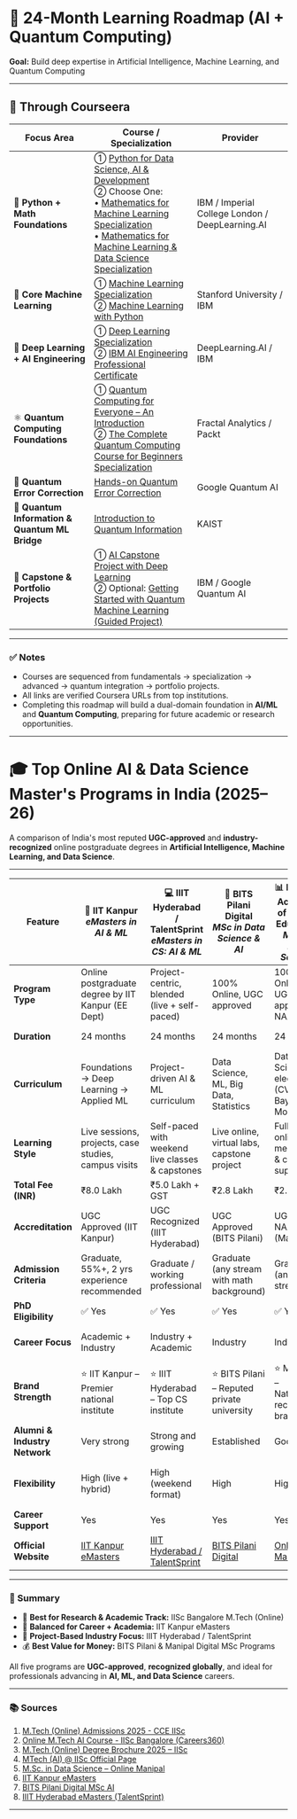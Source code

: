 # 🧭 24-Month Learning Roadmap (AI + Quantum Computing)

**Goal:** Build deep expertise in Artificial Intelligence, Machine Learning, and Quantum Computing

---

## 📘 Through Courseera

| **Focus Area** | **Course / Specialization** | **Provider** |
|----------------|-----------------------------|---------------|
| 🧮 **Python + Math Foundations** | ① [Python for Data Science, AI & Development](https://www.coursera.org/learn/python-for-applied-data-science-ai) <br>② Choose One:<br>• [Mathematics for Machine Learning Specialization](https://www.coursera.org/specializations/mathematics-machine-learning)<br>• [Mathematics for Machine Learning & Data Science Specialization](https://www.coursera.org/specializations/mathematics-for-machine-learning-and-data-science) | IBM / Imperial College London / DeepLearning.AI |
| 🤖 **Core Machine Learning** | ① [Machine Learning Specialization](https://www.coursera.org/specializations/machine-learning-introduction)<br>② [Machine Learning with Python](https://www.coursera.org/learn/machine-learning-with-python) | Stanford University / IBM |
| 🧠 **Deep Learning + AI Engineering** | ① [Deep Learning Specialization](https://www.coursera.org/specializations/deep-learning)<br>② [IBM AI Engineering Professional Certificate](https://www.coursera.org/professional-certificates/ai-engineer) | DeepLearning.AI / IBM |
| ⚛️ **Quantum Computing Foundations** | ① [Quantum Computing for Everyone – An Introduction](https://www.coursera.org/learn/quantum-computing-for-everyone-an-introduction)<br>② [The Complete Quantum Computing Course for Beginners Specialization](https://www.coursera.org/specializations/packt-the-complete-quantum-computing-course-for-beginners) | Fractal Analytics / Packt |
| 🧩 **Quantum Error Correction** | [Hands-on Quantum Error Correction](https://www.coursera.org/learn/quantum-error-correction) | Google Quantum AI |
| 🔐 **Quantum Information & Quantum ML Bridge** | [Introduction to Quantum Information](https://www.coursera.org/learn/introduction-to-quantum-information) | KAIST |
| 🚀 **Capstone & Portfolio Projects** | ① [AI Capstone Project with Deep Learning](https://www.coursera.org/learn/ai-deep-learning-capstone)<br>② Optional: [Getting Started with Quantum Machine Learning (Guided Project)](https://www.coursera.org/projects/getting-started-with-quantum-machine-learning) | IBM / Google Quantum AI |

---

### ✅ Notes
- Courses are sequenced from fundamentals → specialization → advanced → quantum integration → portfolio projects.  
- All links are verified Coursera URLs from top institutions.  
- Completing this roadmap will build a dual-domain foundation in **AI/ML** and **Quantum Computing**, preparing for future academic or research opportunities.  



---


# 🎓 Top Online AI & Data Science Master's Programs in India (2025–26)

A comparison of India's most reputed **UGC-approved** and **industry-recognized** online postgraduate degrees in **Artificial Intelligence, Machine Learning, and Data Science**.

---

| **Feature** | 🧠 **IIT Kanpur** <br> *eMasters in AI & ML* | 💻 **IIIT Hyderabad / TalentSprint** <br> *eMasters in CS: AI & ML* | 🧮 **BITS Pilani Digital** <br> *MSc in Data Science & AI* | 📊 **Manipal Academy of Higher Education** <br> *MSc in Data Science* | ⚛️ **IISc Bangalore** <br> *M.Tech (Online) in Artificial Intelligence* |
|--------------|---------------------------------------------|---------------------------------------------------------------|------------------------------------------------------------|---------------------------------------------------------------|----------------------------------------------------|
| **Program Type** | Online postgraduate degree by IIT Kanpur (EE Dept) | Project-centric, blended (live + self-paced) | 100% Online, UGC approved | 100% Online, UGC-DEB approved, NAAC A++ | Online degree for working professionals (employer-nominated) |
| **Duration** | 24 months | 24 months | 24 months | 24 months | 2–3 years (flexible) |
| **Curriculum** | Foundations → Deep Learning → Applied ML | Project-driven AI & ML curriculum | Data Science, ML, Big Data, Statistics | Data Science + electives (CV, NLP, Bayesian Modelling) | Core AI + Research + Industry Project |
| **Learning Style** | Live sessions, projects, case studies, campus visits | Self-paced with weekend live classes & capstones | Live online, virtual labs, capstone project | Fully online with mentoring & career support | Evening/weekend live sessions, online exams, industry projects |
| **Total Fee (INR)** | ₹8.0 Lakh | ₹5.0 Lakh + GST | ₹2.8 Lakh | ₹2.8 Lakh | ₹8.9 – 9.6 Lakh |
| **Accreditation** | UGC Approved (IIT Kanpur) | UGC Recognized (IIIT Hyderabad) | UGC Approved (BITS Pilani) | UGC-DEB, NAAC A++ (Manipal) | UGC Approved (IISc Bangalore) |
| **Admission Criteria** | Graduate, 55%+, 2 yrs experience recommended | Graduate / working professional | Graduate (any stream with math background) | Graduate (any stream) | Employer-sponsored, online test, 2+ yrs experience |
| **PhD Eligibility** | ✅ Yes | ✅ Yes | ✅ Yes | ✅ Yes | ✅ Yes |
| **Career Focus** | Academic + Industry | Industry + Academic | Industry | Industry | Research + Academic + Industry |
| **Brand Strength** | ⭐ IIT Kanpur – Premier national institute | ⭐ IIIT Hyderabad – Top CS institute | ⭐ BITS Pilani – Reputed private university | ⭐ Manipal – Nationally recognized brand | 🌟 IISc – India’s #1 ranked university |
| **Alumni & Industry Network** | Very strong | Strong and growing | Established | Good | Exceptional (academic + industry) |
| **Flexibility** | High (live + hybrid) | High (weekend format) | High | High | High (evening/weekend + flexible duration) |
| **Career Support** | Yes | Yes | Yes | Yes | Yes |
| **Official Website** | [IIT Kanpur eMasters](https://online.iitk.ac.in/emasters/aiml/) | [IIIT Hyderabad / TalentSprint](https://talentsprint.com/course/emasters-in-computer-science-ai-machine-learning) | [BITS Pilani Digital](https://bitspilani-digital.edu.in/msc-in-data-science-and-artificial-intelligence) | [Online Manipal](https://www.onlinemanipal.com/msc-ds-popup) | [IISc Bangalore CCE](https://cce.iisc.ac.in/iken/mtech-online/artificial-intelligence/) |

---

### 🧭 Summary

- 🏅 **Best for Research & Academic Track:** IISc Bangalore M.Tech (Online)  
- 🎯 **Balanced for Career + Academia:** IIT Kanpur eMasters  
- 💼 **Project-Based Industry Focus:** IIIT Hyderabad / TalentSprint  
- 💰 **Best Value for Money:** BITS Pilani & Manipal Digital MSc Programs  

All five programs are **UGC-approved**, **recognized globally**, and ideal for professionals advancing in **AI, ML, and Data Science** careers.


---

### 📚 Sources
1. [M.Tech (Online) Admissions 2025 - CCE IISc](https://cce.iisc.ac.in/iken/admissions-2025/)  
2. [Online M.Tech AI Course - IISc Bangalore (Careers360)](https://www.careers360.com/university/indian-institute-of-science-bangalore/online-mtech-artificial-intelligence-online-course)  
3. [M.Tech (Online) Degree Brochure 2025 – IISc](https://cce.iisc.ac.in/wp-content/uploads/2025/01/Admissions-Brochure-2025.pdf)  
4. [MTech (AI) @ IISc Official Page](https://ai.iisc.ac.in/mtechai/)  
5. [M.Sc. in Data Science – Online Manipal](https://www.onlinemanipal.com/msc-ds-popup)  
6. [IIT Kanpur eMasters](https://online.iitk.ac.in/emasters/aiml/)  
7. [BITS Pilani Digital MSc AI](https://bitspilani-digital.edu.in/msc-in-data-science-and-artificial-intelligence)  
8. [IIIT Hyderabad eMasters (TalentSprint)](https://talentsprint.com/course/emasters-in-computer-science-ai-machine-learning)

---
